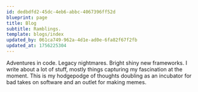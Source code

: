 ```yaml
---
id: dedbdfd2-45dc-4eb6-abbc-4067396ff52d
blueprint: page
title: Blog
subtitle: Ramblings.
template: blogs/index
updated_by: 061ca749-962a-4d1e-ad0e-6fa82f67f2fb
updated_at: 1756225304
---
```

Adventures in code. Legacy nightmares. Bright shiny new frameworks. I write about a lot of stuff, mostly things capturing my fascination at the moment. This is my hodgepodge of thoughts doubling as an incubator for bad takes on software and an outlet for making memes.